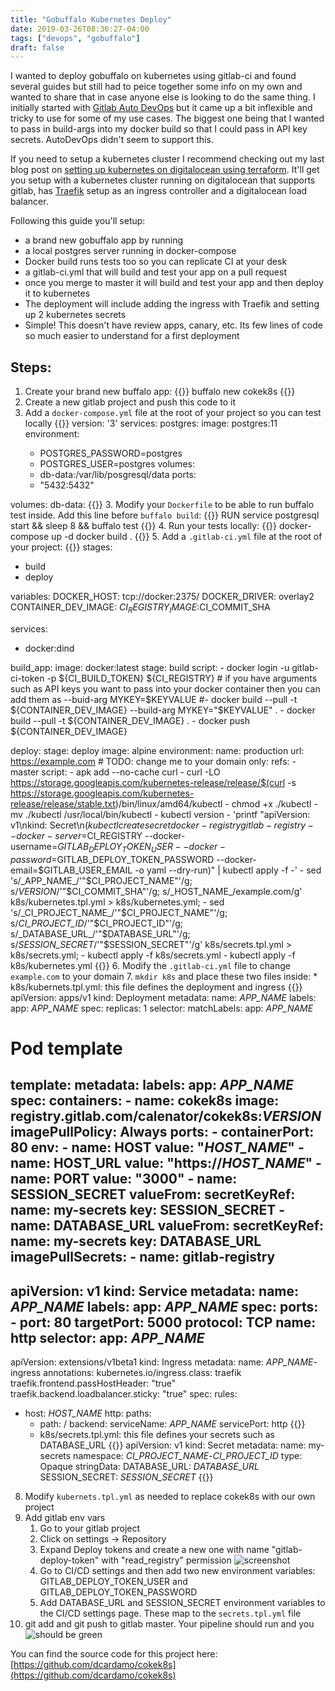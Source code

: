 ```yaml
---
title: "Gobuffalo Kubernetes Deploy"
date: 2019-03-26T08:36:27-04:00
tags: ["devops", "gobuffalo"]
draft: false
---
```


I wanted to deploy gobuffalo on kubernetes using gitlab-ci and found several guides but still had to peice together some info on my own and wanted to share that in case anyone else is looking to do the same thing.   I initially started with [Gitlab Auto DevOps](https://docs.gitlab.com/ee/topics/autodevops/) but it came up a bit inflexible and tricky to use for some of my use cases.   The biggest one being that I wanted to pass in build-args into my docker build so that I could pass in API key secrets.  AutoDevOps didn't seem to support this.

If you need to setup a kubernetes cluster I recommend checking out my last blog post on [setting up kubernetes on digitalocean using terraform](/terraform-digitalocean-kubernetes).  It'll get you setup with a kubernetes cluster running on digitalocean that supports gitlab, has [Traefik](https://traefik.io) setup as an ingress controller and a digitalocean load balancer.

Following this guide you'll setup:

* a brand new gobuffalo app by running
* a local postgres server running in docker-compose
* Docker build runs tests too so you can replicate CI at your desk
* a gitlab-ci.yml that will build and test your app on a pull request
* once you merge to master it will build and test your app and then deploy it to kubernetes
* The deployment will include adding the ingress with Traefik and setting up 2 kubernetes secrets
* Simple!  This doesn't have review apps, canary, etc.  Its few lines of code so much easier to understand for a first deployment

## Steps:

1. Create your brand new buffalo app:
{{<highlight sh>}}
buffalo new cokek8s
{{</highlight>}}
2. Create a new gitlab project and push this code to it
3. Add a `docker-compose.yml` file at the root of your project so you can test locally
{{<highlight dockerfile>}}
version: '3'
services:
  postgres:
    image: postgres:11
    environment:
      - POSTGRES_PASSWORD=postgres
      - POSTGRES_USER=postgres
    volumes:
      - db-data:/var/lib/posgresql/data
    ports:
      - "5432:5432"

volumes:
  db-data:
{{</highlight>}}
3. Modify your `Dockerfile` to be able to run buffalo test inside.  Add this line before `buffalo build`:
{{<highlight dockerfile>}}
    RUN service postgresql start && sleep 8 && buffalo test
{{</highlight>}}
4. Run your tests locally:
{{<highlight shell>}}
    docker-compose up -d
    docker build .
{{</highlight>}}
5. Add a `.gitlab-ci.yml` file at the root of your project:
{{<highlight yml>}}
stages:
  - build
  - deploy

variables:
  DOCKER_HOST: tcp://docker:2375/
  DOCKER_DRIVER: overlay2
  CONTAINER_DEV_IMAGE: $CI_REGISTRY_IMAGE:$CI_COMMIT_SHA

services:
  - docker:dind

build_app:
  image: docker:latest
  stage: build
  script:
    - docker login -u gitlab-ci-token -p ${CI_BUILD_TOKEN} ${CI_REGISTRY}
    # if you have arguments such as API keys you want to pass into your docker container then you can add them as --buid-arg MYKEY=$KEYVALUE
    #- docker build --pull -t ${CONTAINER_DEV_IMAGE} --build-arg MYKEY="$KEYVALUE" .
    - docker build --pull -t ${CONTAINER_DEV_IMAGE} .
    - docker push ${CONTAINER_DEV_IMAGE}

deploy:
  stage: deploy
  image: alpine
  environment:
    name: production
    url: https://example.com   # TODO: change me to your domain
  only:
    refs:
      - master
  script:
    - apk add --no-cache curl
    - curl -LO https://storage.googleapis.com/kubernetes-release/release/$(curl -s https://storage.googleapis.com/kubernetes-release/release/stable.txt)/bin/linux/amd64/kubectl
    - chmod +x ./kubectl
    - mv ./kubectl /usr/local/bin/kubectl
    - kubectl version
    - 'printf "apiVersion: v1\nkind: Secret\n$(kubectl create secret docker-registry gitlab-registry --docker-server=$CI_REGISTRY --docker-username=$GITLAB_DEPLOY_TOKEN_USER --docker-password=$GITLAB_DEPLOY_TOKEN_PASSWORD --docker-email=$GITLAB_USER_EMAIL -o yaml --dry-run)" | kubectl apply -f -'
    - sed 's/_APP_NAME_/'"$CI_PROJECT_NAME"'/g; s/_VERSION_/'"$CI_COMMIT_SHA"'/g; s/_HOST_NAME_/example.com/g' k8s/kubernetes.tpl.yml > k8s/kubernetes.yml;
    - sed 's/_CI_PROJECT_NAME_/'"$CI_PROJECT_NAME"'/g; s/_CI_PROJECT_ID_/'"$CI_PROJECT_ID"'/g; s/_DATABASE_URL_/'"$DATABASE_URL"'/g; s/_SESSION_SECRET_/'"$SESSION_SECRET"'/g' k8s/secrets.tpl.yml > k8s/secrets.yml;
    - kubectl apply -f k8s/secrets.yml
    - kubectl apply -f k8s/kubernetes.yml
{{</highlight>}}
6.  Modify the `.gitlab-ci.yml` file to change `example.com` to your domain
7.  `mkdir k8s` and place these two files inside:
    * k8s/kubernets.tpl.yml: this file defines the deployment and ingress
    {{<highlight yml>}}
apiVersion: apps/v1
kind: Deployment
metadata:
  name: _APP_NAME_
  labels:
    app: _APP_NAME_
spec:
  replicas: 1
  selector:
    matchLabels:
      app: _APP_NAME_

  # Pod template
  template:
    metadata:
      labels:
        app: _APP_NAME_
    spec:
      containers:
        - name: cokek8s
          image: registry.gitlab.com/calenator/cokek8s:_VERSION_
          imagePullPolicy: Always
          ports:
            - containerPort: 80
          env:
            - name: HOST
              value: "_HOST_NAME_"
            - name: HOST_URL
              value: "https://_HOST_NAME_"
            - name: PORT
              value: "3000"
            - name: SESSION_SECRET
              valueFrom:
                secretKeyRef:
                  name: my-secrets
                  key: SESSION_SECRET
            - name: DATABASE_URL
              valueFrom:
                secretKeyRef:
                  name: my-secrets
                  key: DATABASE_URL
      imagePullSecrets:
        - name: gitlab-registry
---
apiVersion: v1
kind: Service
metadata:
  name: _APP_NAME_
  labels:
    app: _APP_NAME_
spec:
  ports:
    - port: 80
      targetPort: 5000
      protocol: TCP
      name: http
  selector:
      app: _APP_NAME_
---
apiVersion: extensions/v1beta1
kind: Ingress
metadata:
  name: _APP_NAME_-ingress
  annotations:
    kubernetes.io/ingress.class: traefik
    traefik.frontend.passHostHeader: "true"
    traefik.backend.loadbalancer.sticky: "true"
spec:
  rules:
  - host: _HOST_NAME_
    http:
      paths:
      - path: /
        backend:
          serviceName: _APP_NAME_
          servicePort: http
    {{</highlight>}}
    * k8s/secrets.tpl.yml: this file defines your secrets such as DATABASE_URL
    {{<highlight yml>}}
apiVersion: v1
kind: Secret
metadata:
  name: my-secrets
  namespace: _CI_PROJECT_NAME_-_CI_PROJECT_ID_
type: Opaque
stringData:
  DATABASE_URL: _DATABASE_URL_
  SESSION_SECRET: _SESSION_SECRET_
    {{</highlight>}}
8.  Modify `kubernets.tpl.yml` as needed to replace cokek8s with our own project
9. Add gitlab env vars
    1.  Go to your gitlab project
    2.  Click on settings -> Repository
    3.  Expand Deploy tokens and create a new one with name "gitlab-deploy-token" with "read_registry" permission ![screenshot](/img/gobuffalo-gitlab-kubernetes-deploy/gobuffalo-gitlab-kubernetes-deploy1.png)
    4.  Go to CI/CD settings and then add two new environment variables:  GITLAB_DEPLOY_TOKEN_USER and GITLAB_DEPLOY_TOKEN_PASSWORD
    5.  Add DATABASE_URL and SESSION_SECRET environment variables to the CI/CD settings page.  These map to the `secrets.tpl.yml` file
10. git add and git push to gitlab master.  Your pipeline should run and you ![should be green](/img/gobuffalo-gitlab-kubernetes-deploy/pipeline.png)

You can find the source code for this project here: [https://github.com/dcardamo/cokek8s](https://github.com/dcardamo/cokek8s)
